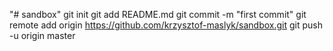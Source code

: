 "# sandbox"  git init git add README.md git commit -m "first commit" git remote add origin https://github.com/krzysztof-maslyk/sandbox.git git push -u origin master

